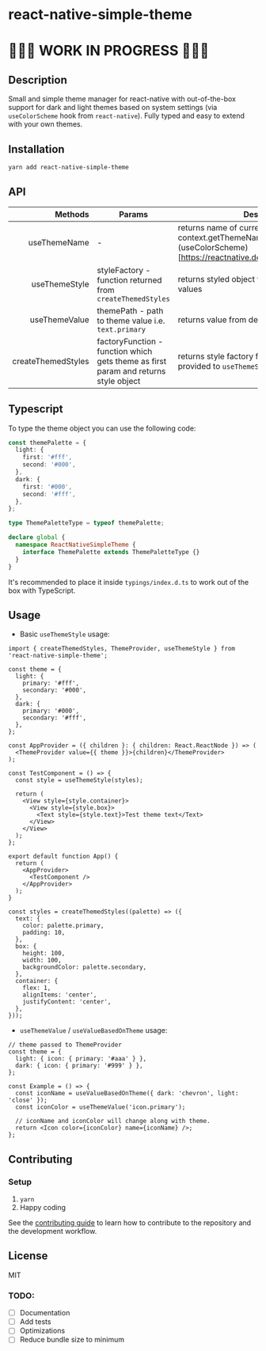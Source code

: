 # react-native-simple-theme

# 🚧🚧🚧 WORK IN PROGRESS 🚧🚧🚧

## Description

Small and simple theme manager for react-native with out-of-the-box support for dark and light themes based on system settings (via `useColorScheme` hook from `react-native`).
Fully typed and easy to extend with your own themes.

## Installation

```sh
yarn add react-native-simple-theme
```

## API

|            Methods | Params                                                                              | Description                                                                                                                                |
| -----------------: | ----------------------------------------------------------------------------------- | ------------------------------------------------------------------------------------------------------------------------------------------ |
|       useThemeName | -                                                                                   | returns name of current theme returned from context.getThemeName or value of (useColorScheme)[https://reactnative.dev/docs/usecolorscheme] |
|      useThemeStyle | styleFactory - function returned from `createThemedStyles`                          | returns styled object with applied theme values                                                                                            |
|      useThemeValue | themePath - path to theme value i.e. `text.primary`                                 | returns value from defined theme by path                                                                                                   |
| createThemedStyles | factoryFunction - function which gets theme as first param and returns style object | returns style factory function which should be provided to `useThemeStyle` hook                                                            |

## Typescript

To type the theme object you can use the following code:

```ts
const themePalette = {
  light: {
    first: '#fff',
    second: '#000',
  },
  dark: {
    first: '#000',
    second: '#fff',
  },
};

type ThemePaletteType = typeof themePalette;

declare global {
  namespace ReactNativeSimpleTheme {
    interface ThemePalette extends ThemePaletteType {}
  }
}
```

It's recommended to place it inside `typings/index.d.ts` to work out of the box with TypeScript.

## Usage

- Basic `useThemeStyle` usage:

```tsx
import { createThemedStyles, ThemeProvider, useThemeStyle } from 'react-native-simple-theme';

const theme = {
  light: {
    primary: '#fff',
    secondary: '#000',
  },
  dark: {
    primary: '#000',
    secondary: '#fff',
  },
};

const AppProvider = ({ children }: { children: React.ReactNode }) => (
  <ThemeProvider value={{ theme }}>{children}</ThemeProvider>
);

const TestComponent = () => {
  const style = useThemeStyle(styles);

  return (
    <View style={style.container}>
      <View style={style.box}>
        <Text style={style.text}>Test theme text</Text>
      </View>
    </View>
  );
};

export default function App() {
  return (
    <AppProvider>
      <TestComponent />
    </AppProvider>
  );
}

const styles = createThemedStyles((palette) => ({
  text: {
    color: palette.primary,
    padding: 10,
  },
  box: {
    height: 100,
    width: 100,
    backgroundColor: palette.secondary,
  },
  container: {
    flex: 1,
    alignItems: 'center',
    justifyContent: 'center',
  },
}));
```

- `useThemeValue` / `useValueBasedOnTheme` usage:

```tsx
// theme passed to ThemeProvider
const theme = {
  light: { icon: { primary: '#aaa' } },
  dark: { icon: { primary: '#999' } },
};

const Example = () => {
  const iconName = useValueBasedOnTheme({ dark: 'chevron', light: 'close' });
  const iconColor = useThemeValue('icon.primary');

  // iconName and iconColor will change along with theme.
  return <Icon color={iconColor} name={iconName} />;
};
```

## Contributing

### Setup

1. `yarn`
2. Happy coding

See the [contributing guide](CONTRIBUTING.md) to learn how to contribute to the repository and the development workflow.

## License

MIT

### TODO:

- [ ] Documentation
- [ ] Add tests
- [ ] Optimizations
- [ ] Reduce bundle size to minimum
